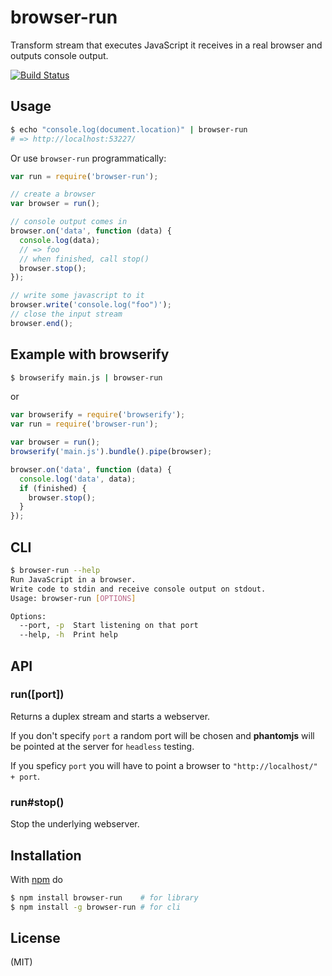 
# browser-run

Transform stream that executes JavaScript it receives in a real browser and
outputs console output.

[![Build Status](https://travis-ci.org/juliangruber/browser-run.png?branch=master)](https://travis-ci.org/juliangruber/browser-run)

## Usage

```bash
$ echo "console.log(document.location)" | browser-run
# => http://localhost:53227/
```

Or use `browser-run` programmatically:

```js
var run = require('browser-run');

// create a browser
var browser = run();

// console output comes in
browser.on('data', function (data) {
  console.log(data);
  // => foo
  // when finished, call stop()
  browser.stop();
});

// write some javascript to it
browser.write('console.log("foo")');
// close the input stream
browser.end();
```

## Example with browserify

```bash
$ browserify main.js | browser-run
```

or

```js
var browserify = require('browserify');
var run = require('browser-run');

var browser = run();
browserify('main.js').bundle().pipe(browser);

browser.on('data', function (data) {
  console.log('data', data);
  if (finished) {
    browser.stop();
  }
});
```

## CLI

```bash
$ browser-run --help
Run JavaScript in a browser.
Write code to stdin and receive console output on stdout.
Usage: browser-run [OPTIONS]

Options:
  --port, -p  Start listening on that port
  --help, -h  Print help

```

## API

### run([port])

Returns a duplex stream and starts a webserver.

If you don't specify `port` a random port will be chosen and **phantomjs** will be pointed at
the server for `headless` testing.

If you speficy `port` you will have to point a browser to `"http://localhost/" + port`.

### run#stop()

Stop the underlying webserver.

## Installation

With [npm](http://npmjs.org) do

```bash
$ npm install browser-run    # for library
$ npm install -g browser-run # for cli
```

## License

(MIT)
